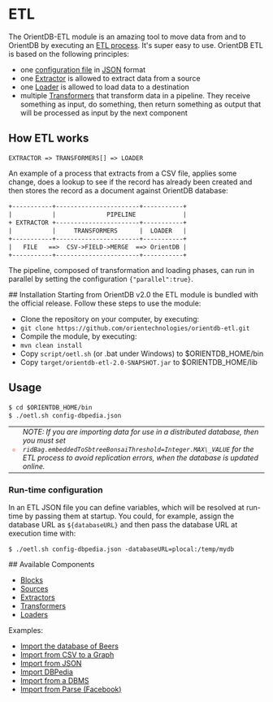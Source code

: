 <!-- proofread 2015-12-11 SAM -->
# ETL

The OrientDB-ETL module is an amazing tool to move data from and to OrientDB by executing an [ETL process](http://en.wikipedia.org/wiki/Extract,_transform,_load). It's super easy to use. OrientDB ETL is based on the following principles:
- one [configuration file](Configuration-File.md) in [JSON](http://en.wikipedia.org/wiki/JSON) format
- one [Extractor](Extractor.md) is allowed to extract data from a source
- one [Loader](Loader.md) is allowed to load data to a destination
- multiple [Transformers](Transformer.md) that transform data in a pipeline. They receive something as input, do something, then return something as output that will be processed as input by the next component

## How ETL works
```
EXTRACTOR => TRANSFORMERS[] => LOADER
```
An example of a process that extracts from a CSV file, applies some change, does a lookup to see if the record has already been created and then stores the record as a document against OrientDB database:

```
+-----------+-----------------------+-----------+
|           |              PIPELINE             |
+ EXTRACTOR +-----------------------+-----------+
|           |     TRANSFORMERS      |  LOADER   |
+-----------+-----------------------+-----------+
|   FILE   ==>  CSV->FIELD->MERGE  ==> OrientDB |
+-----------+-----------------------+-----------+
```

The pipeline, composed of transformation and loading phases, can run in parallel by setting the configuration ```{"parallel":true}```.

## Installation
Starting from OrientDB v2.0 the ETL module is bundled with the official release.  Follow these steps to use the module:
- Clone the repository on your computer, by executing:
 - ```git clone https://github.com/orientechnologies/orientdb-etl.git```
- Compile the module, by executing:
 - ```mvn clean install```
- Copy ```script/oetl.sh``` (or .bat under Windows) to $ORIENTDB_HOME/bin
- Copy ```target/orientdb-etl-2.0-SNAPSHOT.jar``` to $ORIENTDB_HOME/lib

## Usage

```
$ cd $ORIENTDB_HOME/bin
$ ./oetl.sh config-dbpedia.json
```

|    |    |
|----|----|
| ![NOTE](images/warning.png) | _NOTE: If you are importing data for use in a distributed database, then you must set `ridBag.embeddedToSbtreeBonsaiThreshold=Integer.MAX\_VALUE` for the ETL process to avoid replication errors, when the database is updated online._ |

### Run-time configuration

In an ETL JSON file you can define variables, which will be resolved at run-time by passing them at startup. You could, for example, assign the database URL as `${databaseURL}` and then pass the database URL at execution time with:
```
$ ./oetl.sh config-dbpedia.json -databaseURL=plocal:/temp/mydb
```

## Available Components
- [Blocks](Block.md)
- [Sources](Source.md)
- [Extractors](Extractor.md)
- [Transformers](Transformer.md)
- [Loaders](Loader.md)

Examples:
- [Import the database of Beers](Import-the-Database-of-Beers.md)
- [Import from CSV to a Graph](Import-from-CSV-to-a-Graph.md)
- [Import from JSON](Import-from-JSON.md)
- [Import DBPedia](Import-from-DBPedia.md)
- [Import from a DBMS](Import-from-DBMS.md)
- [Import from Parse (Facebook)](Import-from-PARSE.html)
